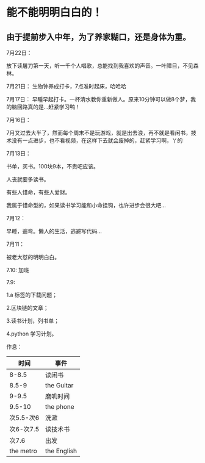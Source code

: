 # 能不能明明白白的！

## 由于提前步入中年，为了养家糊口，还是身体为重。
7月22日：
  
 放下读屠刀第一天，听一千个人唱歌，总能找到我喜欢的声音。一叶障目，不见森林。

7月21日： 生物钟养成打卡，7点准时起床，哈哈哈

7月17日：
早睡早起打卡。一杯清水教你重新做人。原来10分钟可以做8个梦，我的脑回路真的是...赶紧学习鸭！

7月16日：

7月又过去大半了，然而每个周末不是玩游戏，就是出去浪，再不就是看闲书，技术没有一点进步，也不看视频，在这样下去就会废掉的，赶紧学习啊，丫的

7月13日：

书单，买书。100块9本，不贵吧应该。

人丧就要多读书。

有些人惜命，有些人爱财。

我属于惜命型的，如果读书学习能和小命挂钩，也许进步会很大吧...

7月12：

早睡，遛弯。懒人的生活，逃避写代码...

7月11：

被老大怼的明明白白。

7.10:
  加班
  
7.9:

  1.a 标签的下载问题；
  
  2.区块链的文章；
  
  3.读书计划，列书单；
  
  4.python 学习计划。
  
  作息：
  
  |时间|事件|
  |----|----|
  |8-8.5|读闲书|
  |8.5-9|the Guitar|
  |9-9.5|磨叽时间|
  |9.5-10|the phone|
  |次5.5-次6|洗漱|
  |次6-次7.5|读技术书|
  |次7.6|出发|
  |the metro|the English|
